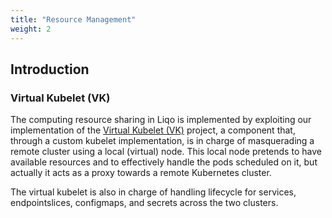 ```yaml
---
title: "Resource Management"
weight: 2
---
```


## Introduction


### Virtual Kubelet (VK)

The computing resource sharing in Liqo is implemented by exploiting our implementation of the
[Virtual Kubelet (VK)](https://github.com/virtual-kubelet/virtual-kubelet) project, a component that, through a custom
kubelet implementation, is in charge of masquerading a remote cluster using a local (virtual) node. This local
node pretends to have available resources and to effectively handle the pods scheduled on it, but actually it acts as a
proxy towards a remote Kubernetes cluster. 

The virtual kubelet is also in charge of handling lifecycle for services, endpointslices, configmaps, and secrets across the two clusters. 


